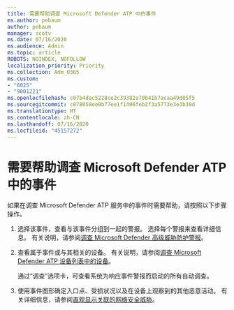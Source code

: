 ```yaml
---
title: 需要帮助调查 Microsoft Defender ATP 中的事件
ms.author: pebaum
author: pebaum
manager: scotv
ms.date: 07/16/2020
ms.audience: Admin
ms.topic: article
ROBOTS: NOINDEX, NOFOLLOW
localization_priority: Priority
ms.collection: Adm_O365
ms.custom:
- "6025"
- "9001221"
ms.openlocfilehash: c07b4dac5228ce2c39382a70b41b7acaa49d05f5
ms.sourcegitcommit: c078058ee0b77ee1f1496feb2f3a5773e3e3b30d
ms.translationtype: HT
ms.contentlocale: zh-CN
ms.lasthandoff: 07/16/2020
ms.locfileid: "45157272"
---
```

# <a name="need-help-investigating-incidents-in-microsoft-defender-atp"></a>需要帮助调查 Microsoft Defender ATP 中的事件

如果在调查 Microsoft Defender ATP 服务中的事件时需要帮助，请按照以下步骤操作。

1. 选择该事件，查看与该事件分组到一起的警报。 选择每个警报来查看详细信息。 有关说明，请参阅[调查 Microsoft Defender 高级威胁防护警报](https://docs.microsoft.com/windows/security/threat-protection/microsoft-defender-atp/investigate-alerts)。
2. 查看属于事件或与其相关的设备。 有关说明，请参阅[调查 Microsoft Defender ATP 设备列表中的设备](https://docs.microsoft.com/windows/security/threat-protection/microsoft-defender-atp/investigate-machines)。<br/>
 
    通过“调查”选项卡，可查看系统为响应事件警报而启动的所有自动调查。
3. 使用事件图形确定入口点、受损状况以及在设备上观察到的其他恶意活动。 有关详细信息，请参阅[直观显示关联的网络安全威胁](https://docs.microsoft.com/windows/security/threat-protection/microsoft-defender-atp/investigate-incidents#visualizing-associated-cybersecurity-threats)。  